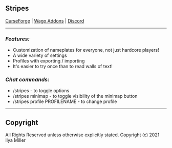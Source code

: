 ## Stripes

[CurseForge](https://www.curseforge.com/wow/addons/stripes) | [Wago Addons](https://addons.wago.io/addons/stripes) | [Discord](https://discord.gg/rWy6KG94ec)

---

### ***Features:***
- Customization of nameplates for everyone, not just hardcore players!
- A wide variety of settings
- Profiles with exporting / importing
- It's easier to try once than to read walls of text!

### ***Chat commands:***
- /stripes - to toggle options
- /stripes minimap - to toggle visibility of the minimap button
- /stripes profile PROFILENAME - to change profile
---

## Copyright

All Rights Reserved unless otherwise explicitly stated.
Copyright (c) 2021 Ilya Miller
